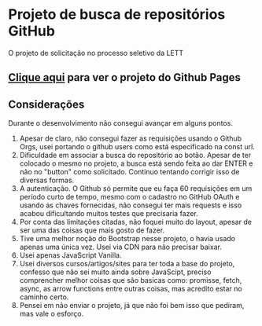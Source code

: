 # Projeto de busca de repositórios GitHub
O projeto de solicitação no processo seletivo da LETT

## [Clique aqui](https://lucasxs.github.io/GITHUB-API-LETT/) para ver o projeto do Github Pages
  
## Considerações
Durante o desenvolvimento não consegui avançar em alguns pontos.

1. Apesar de claro, não consegui fazer as requisições usando o Github Orgs, usei portando o github users como está especificado na const url.
2. Dificuldade em associar a busca do repositório ao botão. Apesar de ter colocado o mesmo no projeto, a busca está sendo feita ao dar ENTER e não no "button" como solicitado. Continuo tentando corrigir isso de diversas formas.
3. A autenticação. O Github só permite que eu faça 60 requisições em um período curto de tempo, mesmo com o cadastro no GitHub OAuth e usando as chaves fornecidas, não consegui ter mais requests e isso acabou dificultando muitos testes que precisaria fazer.
4. Por conta das limitações citadas, não foquei muito do layout, apesar de ser uma das coisas que mais gosto de fazer.
5. Tive uma melhor noção do Bootstrap nesse projeto, o havia usado apenas uma única vez. Usei via CDN para não precisar baixar.
6. Usei apenas JavaScript Vanilla.
7. Usei diversos cursos/artigos/sites para ter toda a base do projeto, confesso que não sei muito ainda sobre JavaScipt, preciso comprencher melhor coisas que são basicas como: promisse, fetch, async, as arrow functions entre outras coisas, mas acredito estar no caminho certo.
8. Pensei em não enviar o projeto, já que não foi bem isso que pediram, mas vale o esforço.

